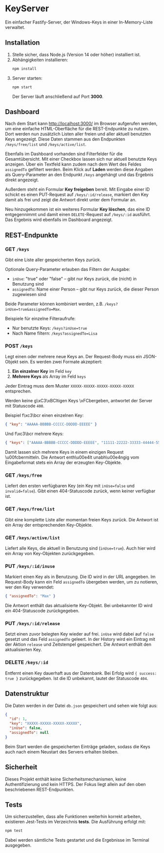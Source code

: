 # KeyServer

Ein einfacher Fastify-Server, der Windows-Keys in einer In-Memory-Liste verwaltet. 

## Installation

1. Stelle sicher, dass Node.js (Version 14 oder höher) installiert ist.
2. Abhängigkeiten installieren:
   ```bash
   npm install
   ```
3. Server starten:
   ```bash
   npm start
   ```
   Der Server läuft anschließend auf Port **3000**.

## Dashboard

Nach dem Start kann [http://localhost:3000/](http://localhost:3000/) im Browser
aufgerufen werden, um eine einfache HTML-Oberfläche für die REST-Endpunkte zu
nutzen. Dort werden nun zusätzlich Listen aller freien und aller aktuell
benutzten Keys angezeigt. Diese Daten stammen aus den Endpunkten
`/keys/free/list` und `/keys/active/list`.

Ebenfalls im Dashboard vorhanden sind Filterfelder für die Gesamtübersicht.
Mit einer Checkbox lassen sich nur aktuell benutzte Keys anzeigen. Über ein
Textfeld kann zudem nach dem Wert des Feldes `assignedTo` gefiltert werden.
Beim Klick auf **Laden** werden diese Angaben als Query-Parameter an den
Endpunkt `/keys` angehängt und das Ergebnis direkt angezeigt.

Außerdem steht ein Formular **Key freigeben** bereit. Mit Eingabe einer ID
schickt es einen PUT-Request auf `/keys/:id/release`, markiert den Key damit als
frei und zeigt die Antwort direkt unter dem Formular an.

Neu hinzugekommen ist ein weiteres Formular **Key löschen**, das eine
ID entgegennimmt und damit einen `DELETE`-Request auf `/keys/:id` ausführt.
Das Ergebnis wird ebenfalls im Dashboard angezeigt.


## REST-Endpunkte

### GET `/keys`
Gibt eine Liste aller gespeicherten Keys zurück.

Optionale Query-Parameter erlauben das Filtern der Ausgabe:

- `inUse`: "true" oder "false" – gibt nur Keys zurück, die (nicht) in Benutzung sind
- `assignedTo`: Name einer Person – gibt nur Keys zurück, die dieser Person zugewiesen sind

Beide Parameter können kombiniert werden, z.B. `/keys?inUse=true&assignedTo=Max`.

Beispiele für einzelne Filteraufrufe:

- Nur benutzte Keys: `/keys?inUse=true`
- Nach Name filtern: `/keys?assignedTo=Lisa`

### POST `/keys`
Legt einen oder mehrere neue Keys an. Der Request-Body muss ein JSON-Objekt
sein. Es werden zwei Formate akzeptiert:

1. **Ein einzelner Key** im Feld `key`
2. **Mehrere Keys** als Array im Feld `keys`

Jeder Eintrag muss dem Muster `XXXXX-XXXXX-XXXXX-XXXXX-XXXXX` entsprechen.

Werden keine g\xC3\xBCltigen Keys \xFCbergeben, antwortet der Server mit Statuscode
`400`.

Beispiel f\xc3\bcr einen einzelnen Key:
```json
{ "key": "AAAAA-BBBBB-CCCCC-DDDDD-EEEEE" }
```

Und f\xc3\bcr mehrere Keys:
```json
{ "keys": ["AAAAA-BBBBB-CCCCC-DDDDD-EEEEE", "11111-22222-33333-44444-55555"] }
```

Damit lassen sich mehrere Keys in einem einzigen Request \u00fcbermitteln. Die
Antwort enth\u00e4lt unabh\u00e4ngig vom Eingabeformat stets ein Array der erzeugten
Key-Objekte.

### GET `/keys/free`
Liefert den ersten verfügbaren Key (ein Key mit `inUse=false` und `invalid=false`). Gibt einen 404-Statuscode zurück, wenn keiner verfügbar ist.

### GET `/keys/free/list`
Gibt eine komplette Liste aller momentan freien Keys zurück. Die Antwort ist ein Array der entsprechenden Key-Objekte.

### GET `/keys/active/list`
Liefert alle Keys, die aktuell in Benutzung sind (`inUse=true`). Auch hier wird ein Array von Key-Objekten zurückgegeben.

### PUT `/keys/:id/inuse`
Markiert einen Key als in Benutzung. Die ID wird in der URL angegeben. Im Request-Body kann ein Feld `assignedTo` übergeben werden, um zu notieren, wer den Key verwendet:
```json
{ "assignedTo": "Max" }
```
Die Antwort enthält das aktualisierte Key-Objekt. Bei unbekannter ID wird ein 404-Statuscode zurückgegeben.

### PUT `/keys/:id/release`
Setzt einen zuvor belegten Key wieder auf frei. `inUse` wird dabei auf `false` gesetzt und das Feld `assignedTo` geleert. In der History wird ein Eintrag mit der Aktion `release` und Zeitstempel gespeichert. Die Antwort enthält den aktualisierten Key.

### DELETE `/keys/:id`
Entfernt einen Key dauerhaft aus der Datenbank. Bei Erfolg wird `{ success: true }` zurückgegeben. Ist die ID unbekannt, lautet der Statuscode `404`.

## Datenstruktur

Die Daten werden in der Datei `db.json` gespeichert und sehen wie folgt aus:
```json
{
  "id": 1,
  "key": "XXXXX-XXXXX-XXXXX-XXXXX",
  "inUse": false,
  "assignedTo": null
}
```
Beim Start werden die gespeicherten Einträge geladen, sodass die Keys auch nach einem Neustart des Servers erhalten bleiben.

## Sicherheit

Dieses Projekt enthält keine Sicherheitsmechanismen, keine Authentifizierung und kein HTTPS. Der Fokus liegt allein auf den oben beschriebenen REST-Endpunkten.

## Tests

Um sicherzustellen, dass alle Funktionen weiterhin korrekt arbeiten, existieren Jest-Tests im Verzeichnis __tests__. Die Ausführung erfolgt mit:

```bash
npm test
```

Dabei werden sämtliche Tests gestartet und die Ergebnisse im Terminal ausgegeben.
